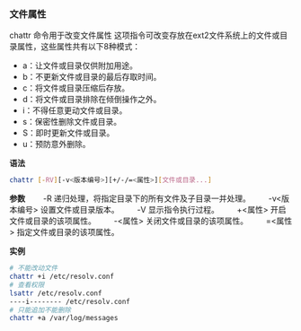 ### 文件属性
chattr 命令用于改变文件属性
这项指令可改变存放在ext2文件系统上的文件或目录属性，这些属性共有以下8种模式：

- a：让文件或目录仅供附加用途。
- b：不更新文件或目录的最后存取时间。
- c：将文件或目录压缩后存放。
- d：将文件或目录排除在倾倒操作之外。
- i：不得任意更动文件或目录。
- s：保密性删除文件或目录。
- S：即时更新文件或目录。
- u：预防意外删除。

**语法**
```bash
chattr [-RV][-v<版本编号>][+/-/=<属性>][文件或目录...]
```

**参数**
　　-R 递归处理，将指定目录下的所有文件及子目录一并处理。
　　-v<版本编号> 设置文件或目录版本。
　　-V 显示指令执行过程。
　　+<属性> 开启文件或目录的该项属性。
　　-<属性> 关闭文件或目录的该项属性。
　　=<属性> 指定文件或目录的该项属性。

**实例**
```bash
# 不能改动文件
chattr +i /etc/resolv.conf
# 查看权限
lsattr /etc/resolv.conf
----i-------- /etc/resolv.conf
# 只能追加不能删除
chattr +a /var/log/messages
```





